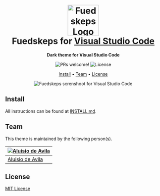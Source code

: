 <h1 align="center">
  <br>
  <img src="https://i.imgur.com/zt3wWso.png" alt="Fuedskeps Logo" width="100">
  <br>
  Fuedskeps for <a href="https://code.visualstudio.com/">Visual Studio Code</a>
  <br>
</h1>

<p align="center">
  <strong>Dark theme for Visual Studio Code</strong>
</p>

<p align="center">
  <img src="https://img.shields.io/badge/PRs-welcome-%235FCC6F.svg" alt="PRs welcome!" />

  <img alt="License" src="https://img.shields.io/badge/license-MIT-%235FCC6F">
</p>

<p align="center">
  <a href="#install">Install</a> •
  <a href="#team">Team</a> •
  <a href="#license">License</a>
</p>

<p align="center">
  <img alt="Fuedskeps screnshoot for Visual Studio Code" src="https://i.imgur.com/GPJXjID.png">
</p>

## Install

All instructions can be found at [INSTALL.md](https://github.com/Aluisio/fuedskeps-theme-vscode/blob/main/INSTALL.md).

## Team

This theme is maintained by the following person(s).

| [![Aluisio de Avila](https://github.com/Aluisio.png?size=100)](https://github.com/Aluisio) |
| ----------------------------------------------------------------------------------------- |
| [Aluisio de Avila](https://github.com/Aluisio)                                             |
## License

[MIT License](https://github.com/Aluisio/fuedskeps-theme-vscode/blob/main/LICENSE.md)

